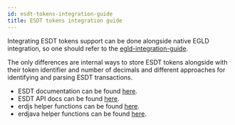 ```yaml
---
id: esdt-tokens-integration-guide
title: ESDT tokens integration guide
---
```


Integrating ESDT tokens support can be done alongside native EGLD integration, so one should refer to the [egld-integration-guide](/integrators/egld-integration-guide).

The only differences are internal ways to store ESDT tokens alongside with their token identifier and number of decimals and different approaches
for identifying and parsing ESDT transactions.

- ESDT documentation can be found [here](/developers/esdt-tokens).
- ESDT API docs can be found [here](/developers/esdt-tokens#rest-api).
- erdjs helper functions can be found [here](https://github.com/ElrondNetwork/elrond-sdk-erdjs/blob/main/src/esdtHelpers.ts).
- erdjava helper functions can be found [here](https://github.com/ElrondNetwork/elrond-sdk-erdjava/blob/esdt-support/src/main/java/elrond/esdt/ESDTFunctions.java).
